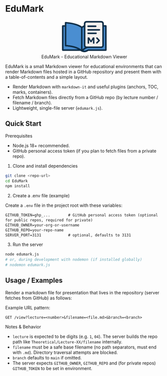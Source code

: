 # EduMark

<p align="center">
  <img style="width:148px; height:auto" src="public/logo.png"/><br/>
  EduMark - Educational Markdown Viewer
</p>

EduMark is a small Markdown viewer for educational environments that can render Markdown files hosted in a GitHub repository and present them with a table-of-contents and a simple layout.

- Render Markdown with `markdown-it` and useful plugins (anchors, TOC, marks, containers).
- Fetch Markdown files directly from a GitHub repo (by lecture number / filename / branch).
- Lightweight, single-file server (`edumark.js`).

## Quick Start

Prerequisites
- Node.js 18+ recommended.
- GitHub personal access token (if you plan to fetch files from a private repo).

1. Clone and install dependencies

```bash
git clone <repo-url>
cd EduMark
npm install
```

2. Create a .env file (example)

Create a `.env` file in the project root with these variables:

```env
GITHUB_TOKEN=ghp_...        # GitHub personal access token (optional for public repos, required for private)
GITHUB_OWNER=your-org-or-username
GITHUB_REPO=your-repo-name
SERVER_PORT=3131            # optional, defaults to 3131
```

3. Run the server

```bash
node edumark.js
# or, during development with nodemon (if installed globally)
# nodemon edumark.js
```

## Usage / Examples

Render a markdown file for presentation that lives in the repository (server fetches from GitHub) as follows:

Example URL pattern:
```
GET /view?lecture=<number>&filename=<file.md>&branch=<branch>
```

Notes & Behavior
- `lecture` is expected to be digits (e.g. `1`, `04`). The server builds the repo path like `Theoretical/Lecture-XX/filename` internally.
- `filename` must be a safe base filename (no path separators, must end with `.md`). Directory traversal attempts are blocked.
- `branch` defaults to `main` if omitted.
- The server expects `GITHUB_OWNER`, `GITHUB_REPO` and (for private repos) `GITHUB_TOKEN` to be set in environment.
